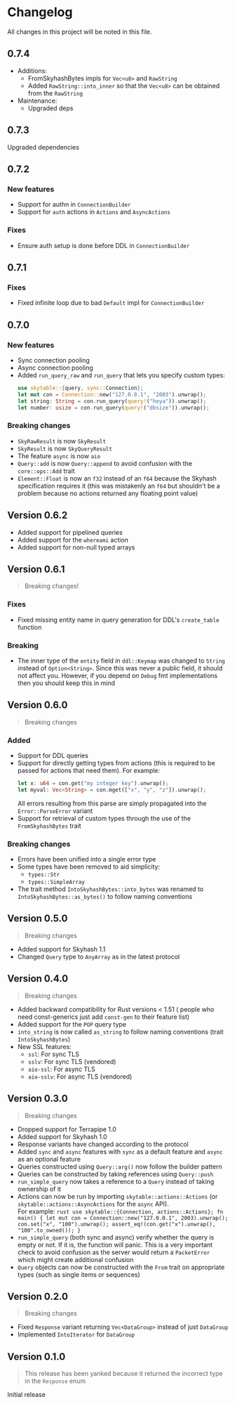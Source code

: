 # Changelog

All changes in this project will be noted in this file.

## 0.7.4

- Additions:
  - FromSkyhashBytes impls for `Vec<u8>` and `RawString`
  - Added `RawString::into_inner` so that the `Vec<u8>` can be obtained from the `RawString`
- Maintenance:
  - Upgraded deps

## 0.7.3

Upgraded dependencies

## 0.7.2

### New features

- Support for authn in `ConnectionBuilder`
- Support for `auth` actions in `Actions` and `AsyncActions`

### Fixes

- Ensure auth setup is done before DDL in `ConnectionBuilder`

## 0.7.1

### Fixes

- Fixed infinite loop due to bad `Default` impl for `ConnectionBuilder`

## 0.7.0

### New features

- Sync connection pooling
- Async connection pooling
- Added `run_query_raw` and `run_query` that lets you specify custom types:
  ```rust
  use skytable::{query, sync::Connection};
  let mut con = Connection::new("127.0.0.1", "2003").unwrap();
  let string: String = con.run_query(query!("heya")).unwrap();
  let number: usize = con.run_query(query!("dbsize")).unwrap();
  ```

### Breaking changes

- `SkyRawResult` is now `SkyResult`
- `SkyResult` is now `SkyQueryResult`
- The feature `async` is now `aio`
- `Query::add` is now `Query::append` to avoid confusion with the `core::ops::Add` trait
- `Element::Float` is now an `f32` instead of an `f64` because the Skyhash specification requires it
  (this was mistakenly an `f64` but shouldn't be a problem because no actions returned any floating
  point value)

## Version 0.6.2

- Added support for pipelined queries
- Added support for the `whereami` action
- Added support for non-null typed arrays

## Version 0.6.1

> Breaking changes!

### Fixes

- Fixed missing entity name in query generation for DDL's `create_table` function

### Breaking

- The inner type of the `entity` field in `ddl::Keymap` was changed to `String` instead of `Option<String>`. Since this
  was never a public field, it should not affect you. However, if you depend on `Debug` fmt implementations then you should
  keep this in mind

## Version 0.6.0

> Breaking changes

### Added

- Support for DDL queries
- Support for directly getting types from actions (this is required to be passed for actions
  that need them). For example:
  ```rust
  let x: u64 = con.get("my integer key").unwrap();
  let myval: Vec<String> = con.mget(["x", "y", "z"]).unwrap();
  ```
  All errors resulting from this parse are simply propagated into the `Error::ParseError`
  variant
- Support for retrieval of custom types through the use of the `FromSkyhashBytes` trait

### Breaking changes

- Errors have been unified into a single error type
- Some types have been removed to aid simplicity:
  - `types::Str`
  - `types::SimpleArray`
- The trait method `IntoSkyhashBytes::into_bytes` was renamed to `IntoSkyhashBytes::as_bytes()` to
  follow naming conventions

## Version 0.5.0

> Breaking changes

- Added support for Skyhash 1.1
- Changed `Query` type to `AnyArray` as in the latest protocol

## Version 0.4.0

> Breaking changes

- Added backward compatibility for Rust versions < 1.51 (
  people who need const-generics just add `const-gen` to their feature list)
- Added support for the `POP` query type
- `into_string` is now called `as_string` to follow naming conventions (trait `IntoSkyhashBytes`)
- New SSL features:
  - `ssl`: For sync TLS
  - `sslv`: For sync TLS (vendored)
  - `aio-ssl`: For async TLS
  - `aio-sslv`: For async TLS (vendored)

## Version 0.3.0

> Breaking changes

- Dropped support for Terrapipe 1.0
- Added support for Skyhash 1.0
- Response variants have changed according to the protocol
- Added `sync` and `async` features with `sync` as a default feature and `async` as an optional feature
- Queries constructed using `Query::arg()` now follow the builder pattern
- Queries can be constructed by taking references using `Query::push`
- `run_simple_query` now takes a reference to a `Query` instead of taking ownership of it
- Actions can now be run by importing `skytable::actions::Actions` (or `skytable::actions::AsyncActions` for the `async` API).  
  For example:
  `rust use skytable::{Connection, actions::Actions}; fn main() { let mut con = Connection::new("127.0.0.1", 2003).unwrap(); con.set("x", "100").unwrap(); assert_eq!(con.get("x").unwrap(), "100".to_owned()); } `
- `run_simple_query` (both sync and async) verify whether the query is empty or not. If it is, the function will
  panic. This is a very important check to avoid confusion as the server would return a `PacketError` which might
  create additional confusion
- `Query` objects can now be constructed with the `From` trait on appropriate types (such as single items or
  sequences)

## Version 0.2.0

> Breaking changes

- Fixed `Response` variant returning `Vec<DataGroup>` instead of just `DataGroup`
- Implemented `IntoIterator` for `DataGroup`

## Version 0.1.0

> This release has been yanked because it returned the incorrect type in the `Response` enum

Initial release
